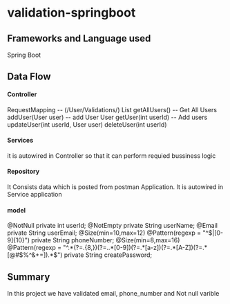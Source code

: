 # validation-springboot

## Frameworks and Language used

Spring Boot

## Data Flow

#### Controller
  RequestMapping -- (/User/Validations/)
  List<User> getAllUsers() -- Get All Users
  addUser(User user) -- add User
  User getUser(int userId) -- Add users
  updateUser(int userId, User user) 
  deleteUser(int userId)
#### Services 
   it is autowired in Controller so that it can perform requied bussiness logic
#### Repository
  It Consists data which is posted from postman Application. It is autowired in Service application
#### model
  @NotNull
	private int userId;
	@NotEmpty
	private String userName;
	@Email
	private String userEmail;
	@Size(min=10,max=12)
	@Pattern(regexp = "^$|[0-9]{10}")
	private String phoneNumber;
	@Size(min=8,max=16)
	@Pattern(regexp = "^.*(?=.{8,})(?=..*[0-9])(?=.*[a-z])(?=.*[A-Z])(?=.*[@#$%^&+=]).*$")
	private String createPassword;

## Summary

In this project we have validated email, phone_number and Not null varible



